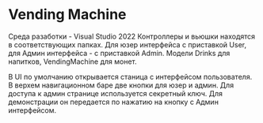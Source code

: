 # Vending Machine

Среда разаботки - Visual Studio 2022
Контроллеры и вьюшки находятся в соответствующих папках. Для юзер интерфейса с приставкой User, для Админ интерфейса - с приставкой Admin.
Модели Drinks для напитков, VendingMachine для монет.

В UI по умолчанию открывается станица с интерфейсом пользователя. В верхем навигационном баре две кнопки для юзер и админ. 
Для доступа к админ странице используется секретный ключ. Для демонстрации он передается по нажатию на кнопку с Админ интерфейсом.
